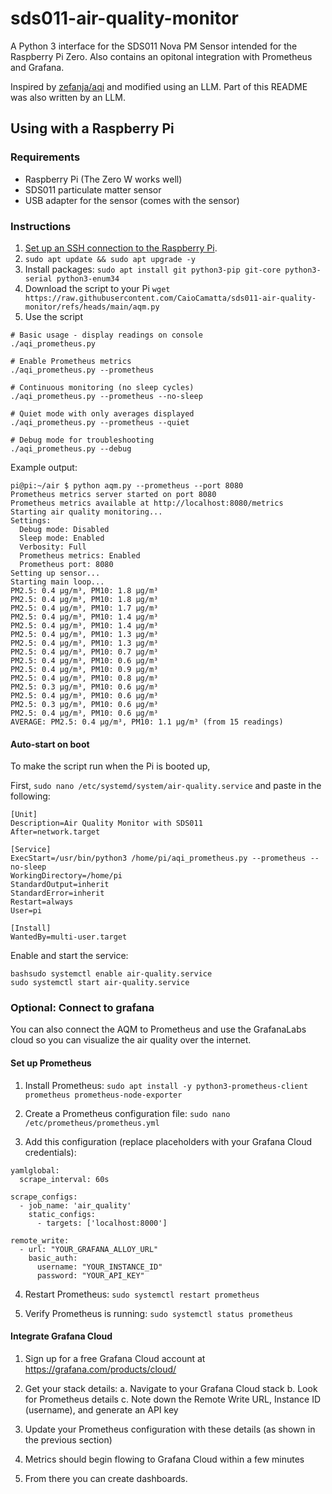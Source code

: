 # sds011-air-quality-monitor
A Python 3 interface for the SDS011 Nova PM Sensor intended for the Raspberry Pi Zero. Also contains an opitonal integration with Prometheus and Grafana.

Inspired by [zefanja/aqi](https://github.com/zefanja/aqi/tree/master) and modified using an LLM. Part of this README was also written by an LLM.


## Using with a Raspberry Pi

### Requirements
* Raspberry Pi (The Zero W works well)
* SDS011 particulate matter sensor
* USB adapter for the sensor (comes with the sensor)

### Instructions

1. [Set up an SSH connection to the Raspberry Pi](https://www.mikekasberg.com/blog/2020/06/19/headless-setup-for-a-raspberry-pi-zero-w.html).
2. `sudo apt update && sudo apt upgrade -y`
3. Install packages: `sudo apt install git python3-pip git-core python3-serial python3-enum34`
4. Download the script to your Pi `wget https://raw.githubusercontent.com/CaioCamatta/sds011-air-quality-monitor/refs/heads/main/aqm.py`
6. Use the script

```
# Basic usage - display readings on console
./aqi_prometheus.py

# Enable Prometheus metrics
./aqi_prometheus.py --prometheus

# Continuous monitoring (no sleep cycles)
./aqi_prometheus.py --prometheus --no-sleep

# Quiet mode with only averages displayed
./aqi_prometheus.py --prometheus --quiet

# Debug mode for troubleshooting
./aqi_prometheus.py --debug
```

Example output:
```
pi@pi:~/air $ python aqm.py --prometheus --port 8080
Prometheus metrics server started on port 8080
Prometheus metrics available at http://localhost:8080/metrics
Starting air quality monitoring...
Settings:
  Debug mode: Disabled
  Sleep mode: Enabled
  Verbosity: Full
  Prometheus metrics: Enabled
  Prometheus port: 8080
Setting up sensor...
Starting main loop...
PM2.5: 0.4 μg/m³, PM10: 1.8 μg/m³
PM2.5: 0.4 μg/m³, PM10: 1.8 μg/m³
PM2.5: 0.4 μg/m³, PM10: 1.7 μg/m³
PM2.5: 0.4 μg/m³, PM10: 1.4 μg/m³
PM2.5: 0.4 μg/m³, PM10: 1.4 μg/m³
PM2.5: 0.4 μg/m³, PM10: 1.3 μg/m³
PM2.5: 0.4 μg/m³, PM10: 1.3 μg/m³
PM2.5: 0.4 μg/m³, PM10: 0.7 μg/m³
PM2.5: 0.4 μg/m³, PM10: 0.6 μg/m³
PM2.5: 0.4 μg/m³, PM10: 0.9 μg/m³
PM2.5: 0.4 μg/m³, PM10: 0.8 μg/m³
PM2.5: 0.3 μg/m³, PM10: 0.6 μg/m³
PM2.5: 0.4 μg/m³, PM10: 0.6 μg/m³
PM2.5: 0.3 μg/m³, PM10: 0.6 μg/m³
PM2.5: 0.4 μg/m³, PM10: 0.6 μg/m³
AVERAGE: PM2.5: 0.4 μg/m³, PM10: 1.1 μg/m³ (from 15 readings)
```


#### Auto-start on boot

To make the script run when the Pi is booted up,

First, `sudo nano /etc/systemd/system/air-quality.service` and paste in the following:

```
[Unit]
Description=Air Quality Monitor with SDS011
After=network.target

[Service]
ExecStart=/usr/bin/python3 /home/pi/aqi_prometheus.py --prometheus --no-sleep
WorkingDirectory=/home/pi
StandardOutput=inherit
StandardError=inherit
Restart=always
User=pi

[Install]
WantedBy=multi-user.target
```

Enable and start the service:
```
bashsudo systemctl enable air-quality.service
sudo systemctl start air-quality.service
```


### Optional: Connect to grafana

You can also connect the AQM to Prometheus and use the GrafanaLabs cloud so you can visualize the air quality over the internet.

#### Set up Prometheus

1. Install Prometheus: `sudo apt install -y python3-prometheus-client prometheus prometheus-node-exporter `

2. Create a Prometheus configuration file: `sudo nano /etc/prometheus/prometheus.yml`

3. Add this configuration (replace placeholders with your Grafana Cloud credentials):
```
yamlglobal:
  scrape_interval: 60s

scrape_configs:
  - job_name: 'air_quality'
    static_configs:
      - targets: ['localhost:8000']

remote_write:
  - url: "YOUR_GRAFANA_ALLOY_URL"
    basic_auth:
      username: "YOUR_INSTANCE_ID"
      password: "YOUR_API_KEY"
```

4. Restart Prometheus: `sudo systemctl restart prometheus`

5. Verify Prometheus is running: `sudo systemctl status prometheus`


#### Integrate Grafana Cloud

1. Sign up for a free Grafana Cloud account at https://grafana.com/products/cloud/

2. Get your stack details:
  a. Navigate to your Grafana Cloud stack
  b. Look for Prometheus details
  c. Note down the Remote Write URL, Instance ID (username), and generate an API key

3. Update your Prometheus configuration with these details (as shown in the previous section)
4. Metrics should begin flowing to Grafana Cloud within a few minutes
5. From there you can create dashboards.
